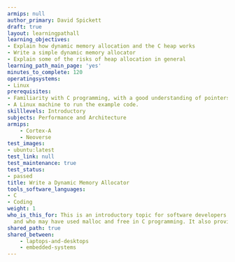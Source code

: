 ```yaml
---
armips: null
author_primary: David Spickett
draft: true
layout: learningpathall
learning_objectives:
- Explain how dynamic memory allocation and the C heap works
- Write a simple dynamic memory allocator
- Explain some of the risks of heap allocation in general
learning_path_main_page: 'yes'
minutes_to_complete: 120
operatingsystems:
- Linux
prerequisites:
- Familiarity with C programming, with a good understanding of pointers.
- A Linux machine to run the example code.
skilllevels: Introductory
subjects: Performance and Architecture
armips:
    - Cortex-A
    - Neoverse
test_images:
- ubuntu:latest
test_link: null
test_maintenance: true
test_status:
- passed
title: Write a Dynamic Memory Allocator
tools_software_languages:
- C 
- Coding
weight: 1
who_is_this_for: This is an introductory topic for software developers learning about dynamic memory allocation for the first time,
  and who may have used malloc and free in C programming. It also provides a starting point to explore more advanced memory allocation topics.
shared_path: true
shared_between:
    - laptops-and-desktops
    - embedded-systems
---
```

